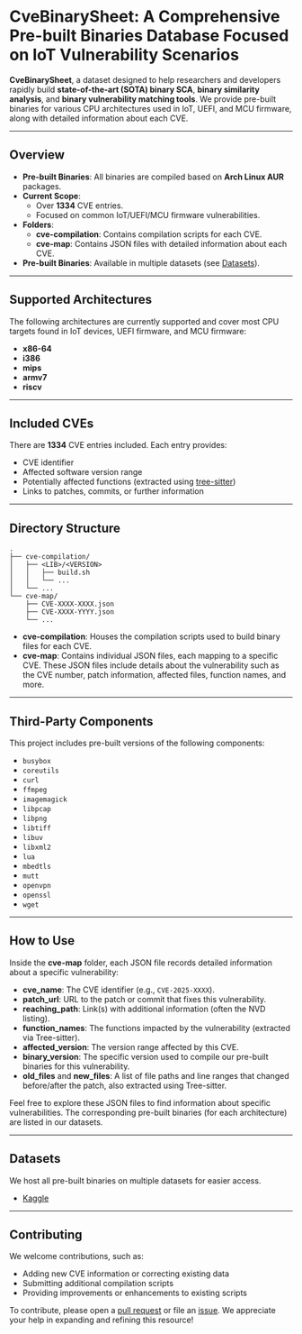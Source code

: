 # CveBinarySheet: A Comprehensive Pre-built Binaries Database Focused on IoT Vulnerability Scenarios

**CveBinarySheet**, a dataset designed to help researchers and developers rapidly build **state-of-the-art (SOTA) binary SCA**, **binary similarity analysis**, and **binary vulnerability matching tools**. We provide pre-built binaries for various CPU architectures used in IoT, UEFI, and MCU firmware, along with detailed information about each CVE.

---

## Overview

- **Pre-built Binaries**: All binaries are compiled based on **Arch Linux AUR** packages.
- **Current Scope**: 
  - Over **1334** CVE entries.
  - Focused on common IoT/UEFI/MCU firmware vulnerabilities.
- **Folders**:
  - **cve-compilation**: Contains compilation scripts for each CVE.
  - **cve-map**: Contains JSON files with detailed information about each CVE.
- **Pre-built Binaries**: Available in multiple datasets (see [Datasets](#datasets)).

---

## Supported Architectures

The following architectures are currently supported and cover most CPU targets found in IoT devices, UEFI firmware, and MCU firmware:

- **x86-64**
- **i386**
- **mips**
- **armv7**
- **riscv**

---

## Included CVEs

There are **1334** CVE entries included. Each entry provides:
- CVE identifier
- Affected software version range
- Potentially affected functions (extracted using [tree-sitter](https://tree-sitter.github.io/tree-sitter/))
- Links to patches, commits, or further information

---

## Directory Structure

```plaintext
.
├── cve-compilation/
│   ├── <LIB>/<VERSION>
│   │   ├── build.sh
│   │   └── ...
│   └── ...
└── cve-map/
    ├── CVE-XXXX-XXXX.json
    ├── CVE-XXXX-YYYY.json
    └── ...
```

- **cve-compilation**: Houses the compilation scripts used to build binary files for each CVE.
- **cve-map**: Contains individual JSON files, each mapping to a specific CVE. These JSON files include details about the vulnerability such as the CVE number, patch information, affected files, function names, and more.

---

## Third-Party Components

This project includes pre-built versions of the following components:

- `busybox`
- `coreutils`
- `curl`
- `ffmpeg`
- `imagemagick`
- `libpcap`
- `libpng`
- `libtiff`
- `libuv`
- `libxml2`
- `lua`
- `mbedtls`
- `mutt`
- `openvpn`
- `openssl`
- `wget`

---

## How to Use

Inside the **cve-map** folder, each JSON file records detailed information about a specific vulnerability:

- **cve_name**: The CVE identifier (e.g., `CVE-2025-XXXX`).
- **patch_url**: URL to the patch or commit that fixes this vulnerability.
- **reaching_path**: Link(s) with additional information (often the NVD listing).
- **function_names**: The functions impacted by the vulnerability (extracted via Tree-sitter).
- **affected_version**: The version range affected by this CVE.
- **binary_version**: The specific version used to compile our pre-built binaries for this vulnerability.
- **old_files** and **new_files**: A list of file paths and line ranges that changed before/after the patch, also extracted using Tree-sitter.

Feel free to explore these JSON files to find information about specific vulnerabilities. The corresponding pre-built binaries (for each architecture) are listed in our datasets.

---

## Datasets

We host all pre-built binaries on multiple datasets for easier access.
* [Kaggle](https://www.kaggle.com/datasets/anzzzzzzzzu/cvebinarysheet)


---

## Contributing

We welcome contributions, such as:
- Adding new CVE information or correcting existing data
- Submitting additional compilation scripts
- Providing improvements or enhancements to existing scripts

To contribute, please open a [pull request](../../pulls) or file an [issue](../../issues). We appreciate your help in expanding and refining this resource!

